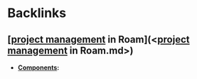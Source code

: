 
# Backlinks
## [[project management](<[project management.md>) in Roam](<[project management](<project management.md>) in Roam.md>)
- **[Components](<Components.md>):**

